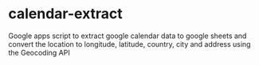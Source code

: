 # calendar-extract
Google apps script to extract google calendar data to google sheets and convert the location to longitude, latitude, country, city and address using the Geocoding API
